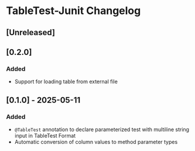 # TableTest-Junit Changelog

## [Unreleased]

## [0.2.0]
### Added
- Support for loading table from external file

## [0.1.0] - 2025-05-11
### Added
- `@TableTest` annotation to declare parameterized test with multiline string input in TableTest Format
- Automatic conversion of column values to method parameter types
